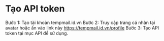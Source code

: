 # Tạo API token
Bước 1: Tạo tài khoản tempmail.id.vn
Bước 2: Truy cập trang cá nhân tại avatar hoặc ấn vào link này https://tempmail.id.vn/profile
Bước 3: Tạo API token tại mục API để sử dụng.
